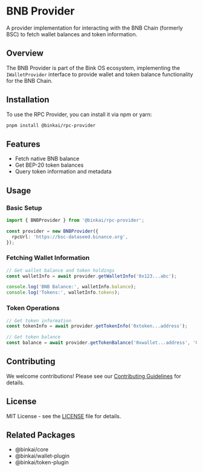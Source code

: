 # BNB Provider

A provider implementation for interacting with the BNB Chain (formerly BSC) to fetch wallet balances and token information.

## Overview

The BNB Provider is part of the Bink OS ecosystem, implementing the `IWalletProvider` interface to provide wallet and token balance functionality for the BNB Chain.

## Installation

To use the RPC Provider, you can install it via npm or yarn:

```bash
pnpm install @binkai/rpc-provider
```

## Features

- Fetch native BNB balance
- Get BEP-20 token balances
- Query token information and metadata

## Usage

### Basic Setup

```typescript
import { BNBProvider } from '@binkai/rpc-provider';

const provider = new BNBProvider({
  rpcUrl: 'https://bsc-dataseed.binance.org',
});
```

### Fetching Wallet Information

```typescript
// Get wallet balance and token holdings
const walletInfo = await provider.getWalletInfo('0x123...abc');

console.log('BNB Balance:', walletInfo.balance);
console.log('Tokens:', walletInfo.tokens);
```

### Token Operations

```typescript
// Get token information
const tokenInfo = await provider.getTokenInfo('0xtoken...address');

// Get token balance
const balance = await provider.getTokenBalance('0xwallet...address', '0xtoken...address');
```

## Contributing

We welcome contributions! Please see our [Contributing Guidelines](../CONTRIBUTING.md) for details.

## License

MIT License - see the [LICENSE](../LICENSE) file for details.

## Related Packages

- @binkai/core
- @binkai/wallet-plugin
- @binkai/token-plugin
